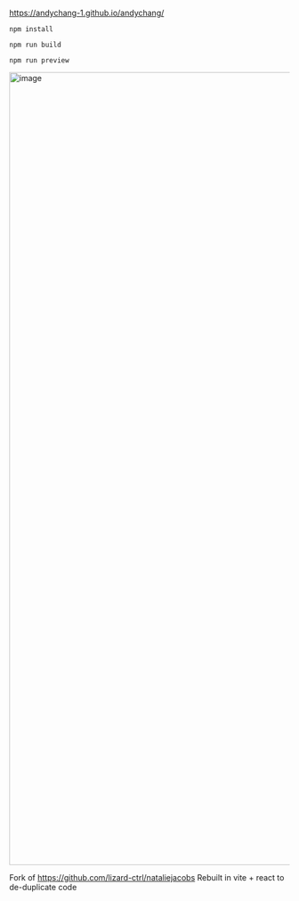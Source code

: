 https://andychang-1.github.io/andychang/

`npm install`

`npm run build`

`npm run preview`

<img width="2021" height="1422" alt="image" src="https://github.com/user-attachments/assets/aa0af547-edf3-4980-98ea-e9ec112b53c6" />

Fork of https://github.com/lizard-ctrl/nataliejacobs
Rebuilt in vite + react to de-duplicate code
